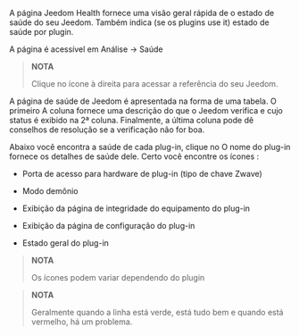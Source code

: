 A página Jeedom Health fornece uma visão geral rápida de
o estado de saúde do seu Jeedom. Também indica (se os plugins
use it) estado de saúde por plugin.

A página é acessível em Análise → Saúde

> **NOTA**
>
> Clique no ícone à direita para acessar a referência do seu
> Jeedom.

A página de saúde de Jeedom é apresentada na forma de uma tabela. O primeiro
A coluna fornece uma descrição do que o Jeedom verifica e cujo status
é exibido na 2ª coluna. Finalmente, a última coluna pode
dê conselhos de resolução se a verificação não for boa.

Abaixo você encontra a saúde de cada plug-in, clique no
O nome do plug-in fornece os detalhes de saúde dele. Certo você
encontre os ícones :

-   Porta de acesso para hardware de plug-in (tipo de chave Zwave)

-   Modo demônio

-   Exibição da página de integridade do equipamento do plug-in

-   Exibição da página de configuração do plug-in

-   Estado geral do plug-in

> **NOTA**
>
> Os ícones podem variar dependendo do plugin

> **NOTA**
>
> Geralmente quando a linha está verde, está tudo bem
> e quando está vermelho, há um problema.
